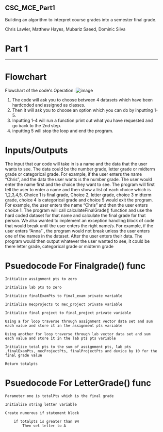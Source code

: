 ## CSC_MCE_Part1

Building an algorithm to interpret course grades into a semester final grade.

Chris Lawler, Matthew Hayes, Mubariz Saeed, Dominic Silva

# Part 1
_________________________________________________________________________________________________________________________________________________________________________
# Flowchart 
Flowchart of the code's Operation:
![image](https://user-images.githubusercontent.com/98554125/198723424-be053a11-851e-42b4-8079-db8228211be6.png)
1. The code will ask you to choose between 4 datasets which have been hardcoded and assigned as classes.
2. Then it will ask you to choose an option which you can do by inputting 1-5.
3. Inputting 1-4 will run a function print out what you have requested and go back to the 2nd step.
4. inputting 5 will stop the loop and end the program.






# Inputs/Outputs
The input that our code will take in is a name and the data that the user wants to see. The data could be the number grade, letter grade or midterm grade or categorical grade. For example, if the user enters the name “Chris”, and the data the user wants is the number grade. The user would enter the name first and the choice they want to see. The program will first tell the user to enter a name and then show a list of each choice which is 1,2,3,4,5. Choice 1 is final grade, Choice 2, letter grade, choice 3 midterm grade, choice 4 is categorical grade and choice 5 would exit the program. For example, the user enters the name “Chris” and then the user enters choice 1. The program will call calculateFinalGrade() function and use the hard coded dataset for that name and calculate the final grade for that person. We also wanted to implement an exception handling block of code that would break until the user enters the right name/s. For example, if the user enters “Anna” , the program would not break unless the user enters one of the names in the dataset. After the user enters their data. The program would then output whatever the user wanted to see, it could be there letter grade, categorical grade or midterm grade



# Psuedocode For Finalgrade() func
	Initialize assignment pts to zero

	Initialize lab pts to zero

	Initialize finalExamPts to final_exam private variable 

	Initialize mecprojects to mec_project private variable 

	Initialize final project to final_project private variable

	Using a for loop traverse through assignment vector data set and sum each value and store it in the assignment pts variable

	Using another for loop traverse through lab vector data set and sum each value and store it in the lab pts pts variable

	Initialize total pts to the sum of assignment pts, lab pts ,finalExamPts, mecProjectPts, finalProjectPts and device by 10 for the final grade value

	Return totalpts 

# Psuedocode For LetterGrade() func
	Parameter one is totalPts which is the final grade
  
	Initialize string letter variable
  
	Create numerous if statement block
  
		if totalpts is greater than 94
			Then set letter to A



